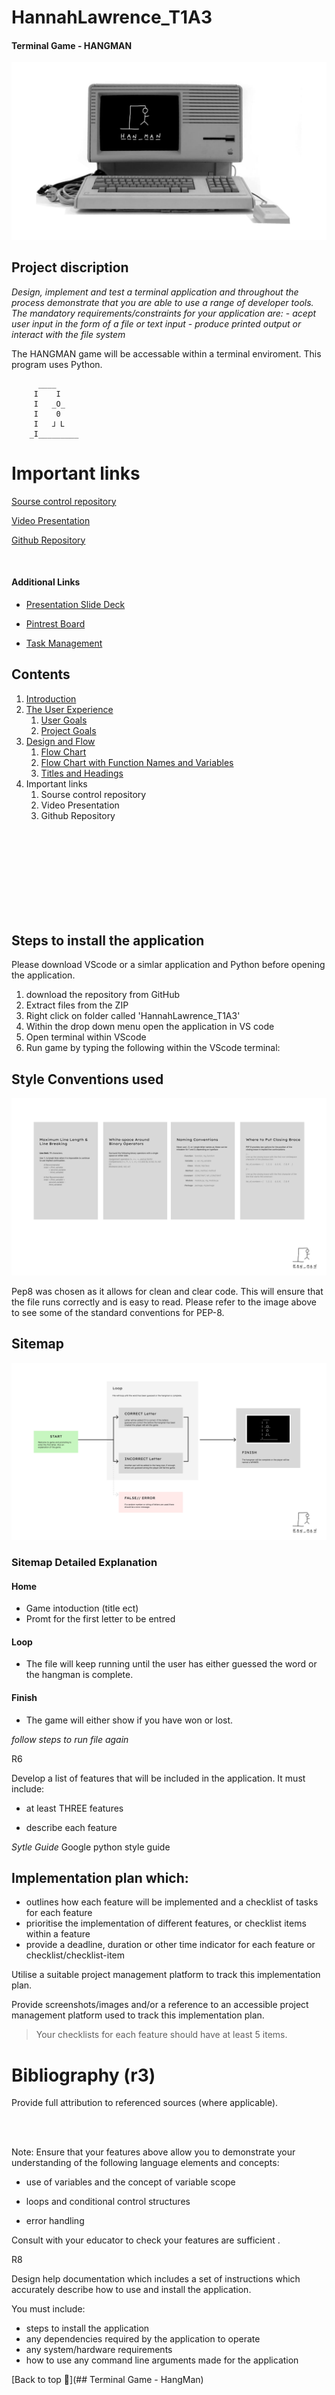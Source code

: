 # HannahLawrence_T1A3 
####  Terminal Game - HANGMAN

![Image of website](./jpg/hangman.jpg)



## Project discription
*Design, implement and test a terminal application and throughout the process demonstrate that you are able to use a range of developer tools. The mandatory requirements/constraints for your application are:* 
    - *acept user input in the form of a file or text input* 
    - *produce printed output or interact with the file system*

The HANGMAN game will be accessable within a terminal enviroment. This program uses Python. 


		  ____   
		 I    I  
		 I   _O_ 
		 I    0
		 I   ⅃ L   
		_I_________    
		


# Important links
[Sourse control repository](https://???)

[Video Presentation](https://???)

[Github Repository](https://github.com/Hannah-codding/HannahLawrence_T1A3/tree/main)


<br>

#### Additional Links 
- [Presentation Slide Deck](---)

- [Pintrest Board](https://www.pinterest.com.au/hannahl4579/terminal-site-ideas/)

- [Task Management](https://trello.com/invite/b/xU1mfQML/ATTIaa72f546d5e8ca253c162723a2d94776AB7FC2F1/terminal-assignment-32024)




## Contents 

1. [Introduction](#introduction)
2. [The User Experience](#the-user-experience)
    1. [User Goals](#user-goals)
    2. [Project Goals](#project-goals)
3. [Design and Flow](#design-and-flow)
    1. [Flow Chart](#flow-chart)
    2. [Flow Chart with Function Names and Variables](#flow-chart-with-function-names-and-variables)
    3. [Titles and Headings](#titles-and-headings)
4. Important links
    1. Sourse control repository
    2. Video Presentation
    3. Github Repository

<br>
<br>
<br>
<br>
<br>
<br>
<br>
<br>



## Steps to install the application 
Please download VScode or a simlar application and Python before opening the application.
1. download the repository from GitHub 
2. Extract files from the ZIP
3. Right click on folder called 'HannahLawrence_T1A3' 
4. Within the drop down menu open the application in VS code
5. Open terminal within VScode
6. Run game by typing the following within the VScode terminal: 





## Style Conventions used

![PEP-8](./jpg/pep.jpg)


Pep8 was chosen as it allows for clean and clear code. This will ensure that the file runs correctly and is easy to read. 
Please refer to the image above to see some of the standard conventions for PEP-8. 


## Sitemap

![sitemap](./jpg/sitemap.jpg)


### Sitemap Detailed Explanation 

#### Home
- Game intoduction (title ect)
- Promt for the first letter to be entred

#### Loop
- The file will keep running until the user has either guessed the word or the hangman is complete. 

#### Finish
- The game will either show if you have won or lost. 

*follow steps to run file again*


R6

Develop a list of features that will be included in the application. It must include:

- at least THREE features

- describe each feature




*Sytle Guide*
Google python style guide




## Implementation plan which:
- outlines how each feature will be implemented and a checklist of tasks for each feature
- prioritise the implementation of different features, or checklist items within a feature
- provide a deadline, duration or other time indicator for each feature or checklist/checklist-item

Utilise a suitable project management platform to track this implementation plan.

Provide screenshots/images and/or a reference to an accessible project management platform used to track this implementation plan. 


> Your checklists for each feature should have at least 5 items.









# Bibliography (r3)
 Provide full attribution to referenced sources (where applicable).







<br>
<br>













Note: Ensure that your features above allow you to demonstrate your understanding of the following language elements and concepts:

- use of variables and the concept of variable scope

- loops and conditional control structures

- error handling


Consult with your educator to check your features are sufficient .


R8

Design help documentation which includes a set of instructions which accurately describe how to use and install the application.





You must include:
- steps to install the application
- any dependencies required by the application to operate
- any system/hardware requirements
- how to use any command line arguments made for the application




[Back to top 🔺](## Terminal Game - HangMan)








